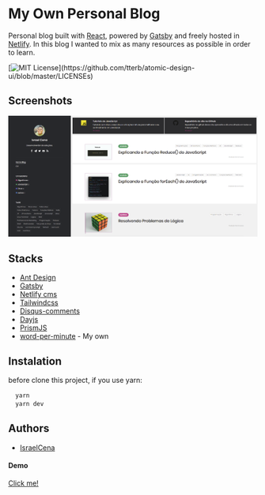 
# My Own Personal Blog

Personal blog built with [React](https://reactjs.org/), powered by [Gatsby](https://www.gatsbyjs.com/) and freely hosted in [Netlify](https://www.netlify.com/).
In this blog I wanted to mix as many resources as possible in order to learn.


[![MIT License](https://img.shields.io/apm/l/atomic-design-ui.svg?)](https://github.com/tterb/atomic-design-ui/blob/master/LICENSEs)


## Screenshots

![App Screenshot](./static/media/app-screenshot.png)


## Stacks

- [Ant Design](https://ant.design/docs/react/introduce) 
- [Gatsby](https://www.gatsbyjs.com/)
- [Netlify cms](https://www.netlifycms.org/)
- [Tailwindcss](https://tailwindcss.com/)
- [Disqus-comments](https://blog.disqus.com/)
- [Dayjs](https://day.js.org/)
- [PrismJS](https://prismjs.com/)
- [word-per-minute](https://www.npmjs.com/package/word-per-minute) - My own

## Instalation

before clone this project, if you use yarn:

```bash
  yarn 
  yarn dev
```
    
## Authors

- [IsraelCena](https://www.github.com/israelcena)

#### Demo
[Click me!](https://blog.israelcena.com.br/)

